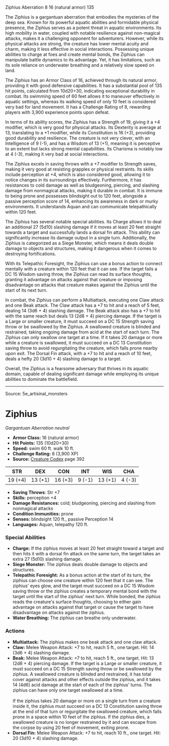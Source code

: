 <MonsterName/>Ziphius</MonsterName>
<CreatureType/>Aberration</CreatureType>
<CR/>8</CR>
<AC/>16 (natural armor)</AC>
<HP/>135</HP>
<summary>The Ziphius is a gargantuan aberration that embodies the mysteries of the deep sea. Known for its powerful aquatic abilities and formidable physical presence, the Ziphius serves as a potent threat in aquatic environments. Its high mobility in water, coupled with notable resilience against non-magical attacks, makes it a challenging opponent for adventurers. However, while its physical attacks are strong, the creature has lower mental acuity and charm, making it less effective in social interactions. Possessing unique abilities to charge at foes and create mental bonds, the Ziphius can manipulate battle dynamics to its advantage. Yet, it has limitations, such as its sole reliance on underwater breathing and a relatively slow speed on land.</summary>

<detail>

The Ziphius has an Armor Class of 16, achieved through its natural armor, providing it with good defensive capabilities. It has a substantial pool of 135 hit points, calculated from 10d20+30, indicating exceptional durability in combat. Its swimming speed of 60 feet allows it to maneuver effectively in aquatic settings, whereas its walking speed of only 10 feet is considered very bad for land movement. It has a Challenge Rating of 8, rewarding players with 3,900 experience points upon defeat.

In terms of its ability scores, the Ziphius has a Strength of 19, giving it a +4 modifier, which is very good for physical attacks. Its Dexterity is average at 13, translating to a +1 modifier, while its Constitution is 16 (+3), providing good durability and resilience. The creature is not very clever, with an Intelligence of 9 (-1), and has a Wisdom of 13 (+1), meaning it is perceptive to an extent but lacks strong mental capabilities. Its Charisma is notably low at 4 (-3), making it very bad at social interactions.

The Ziphius excels in saving throws with a +7 modifier to Strength saves, making it very good at resisting grapples or physical restraints. Its skills include perception at +4, which is also considered good, allowing it to notice changes in its surroundings effectively. Furthermore, it has resistances to cold damage as well as bludgeoning, piercing, and slashing damage from nonmagical attacks, making it durable in combat. It is immune to being prone and possesses blindsight out to 120 feet, alongside a passive perception score of 14, enhancing its awareness in dark or murky environments. It understands Aquan and can communicate telepathically within 120 feet.

The Ziphius has several notable special abilities. Its Charge allows it to deal an additional 27 (5d10) slashing damage if it moves at least 20 feet straight towards a target and successfully lands a dorsal fin attack. This ability can significantly increase its damage output in a single turn. Additionally, the Ziphius is categorized as a Siege Monster, which means it deals double damage to objects and structures, making it dangerous when it comes to destroying fortifications. 

With its Telepathic Foresight, the Ziphius can use a bonus action to connect mentally with a creature within 120 feet that it can see. If the target fails a DC 15 Wisdom saving throw, the Ziphius can read its surface thoughts, granting it advantage on attacks against that creature or imposing disadvantage on attacks that creature makes against the Ziphius until the start of its next turn.

In combat, the Ziphius can perform a Multiattack, executing one Claw attack and one Beak attack. The Claw attack has a +7 to hit and a reach of 5 feet, dealing 14 (3d6 + 4) slashing damage. The Beak attack also has a +7 to hit with the same reach but deals 13 (2d8 + 4) piercing damage. If the target is a Large or smaller creature, it must succeed on a DC 15 Strength saving throw or be swallowed by the Ziphius. A swallowed creature is blinded and restrained, taking ongoing damage from acid at the start of each turn. The Ziphius can only swallow one target at a time. If it takes 20 damage or more while a creature is swallowed, it must succeed on a DC 13 Constitution saving throw to avoid regurgitating the creature, which falls prone nearby upon exit. The Dorsal Fin attack, with a +7 to hit and a reach of 10 feet, deals a hefty 20 (3d10 + 4) slashing damage to a target. 

Overall, the Ziphius is a fearsome adversary that thrives in its aquatic domain, capable of dealing significant damage while employing its unique abilities to dominate the battlefield.</detail>



---

Source: 5e_artisinal_monsters

# Ziphius

*Gargantuan* *Aberration* *neutral*

- **Armor Class:** 16 (natural armor)
- **Hit Points:** 135 (10d20+30)
- **Speed:** swim 60 ft. walk 10 ft.
- **Challenge Rating:** 8 (3,900 XP)
- **Source:** [Creature Codex](https://koboldpress.com/kpstore/product/creature-codex-for-5th-edition-dnd) page 392

| STR | DEX | CON | INT | WIS | CHA |
| --- | --- | --- | --- | --- | --- |
| 19 (+4) | 13 (+1) | 16 (+3) | 9 (-1) | 13 (+1) | 4 (-3) |

- **Saving Throws**: Str +7
- **Skills:** perception +4
- **Damage Resistances:** cold; bludgeoning, piercing and slashing from nonmagical attacks
- **Condition Immunities:** prone
- **Senses:** blindsight 120 ft., passive Perception 14
- **Languages:** Aquan, telepathy 120 ft.

### Special Abilities

- **Charge:** If the ziphius moves at least 20 feet straight toward a target and then hits it with a dorsal fin attack on the same turn, the target takes an extra 27 (5d10) slashing damage.
- **Siege Monster:** The ziphius deals double damage to objects and structures.
- **Telepathic Foresight:** As a bonus action at the start of its turn, the ziphius can choose one creature within 120 feet that it can see. The ziphius' eyes glow, and the target must succeed on a DC 15 Wisdom saving throw or the ziphius creates a temporary mental bond with the target until the start of the ziphius' next turn. While bonded, the ziphius reads the creature's surface thoughts, choosing to either gain advantage on attacks against that target or cause the target to have disadvantage on attacks against the ziphius.
- **Water Breathing:** The ziphius can breathe only underwater.

### Actions

- **Multiattack:** The ziphius makes one beak attack and one claw attack.
- **Claw:** Melee Weapon Attack: +7 to hit, reach 5 ft., one target. Hit: 14 (3d6 + 4) slashing damage.
- **Beak:** Melee Weapon Attack: +7 to hit, reach 5 ft., one target. Hit: 13 (2d8 + 4) piercing damage. If the target is a Large or smaller creature, it must succeed on a DC 15 Strength saving throw or be swallowed by the ziphius. A swallowed creature is blinded and restrained, it has total cover against attacks and other effects outside the ziphius, and it takes 14 (4d6) acid damage at the start of each of the ziphius' turns. The ziphius can have only one target swallowed at a time. <br><br>If the ziphius takes 20 damage or more on a single turn from a creature inside it, the ziphius must succeed on a DC 13 Constitution saving throw at the end of that turn or regurgitate the swallowed creature, which falls prone in a space within 10 feet of the ziphius. If the ziphius dies, a swallowed creature is no longer restrained by it and can escape from the corpse by using 20 feet of movement, exiting prone.
- **Dorsal Fin:** Melee Weapon Attack: +7 to hit, reach 10 ft., one target. Hit: 20 (3d10 + 4) slashing damage.




